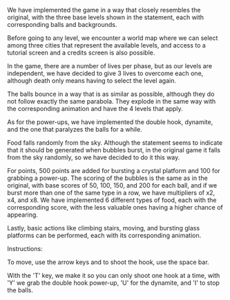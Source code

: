 We have implemented the game in a way that closely resembles the original, with the three base levels shown in the statement, each with corresponding balls and backgrounds.

Before going to any level, we encounter a world map where we can select among three cities that represent the available levels, and access to a tutorial screen and a credits screen is also possible.

In the game, there are a number of lives per phase, but as our levels are independent, we have decided to give 3 lives to overcome each one, although death only means having to select the level again.

The balls bounce in a way that is as similar as possible, although they do not follow exactly the same parabola. They explode in the same way with the corresponding animation and have the 4 levels that apply.

As for the power-ups, we have implemented the double hook, dynamite, and the one that paralyzes the balls for a while.

Food falls randomly from the sky. Although the statement seems to indicate that it should be generated when bubbles burst, in the original game it falls from the sky randomly, so we have decided to do it this way.

For points, 500 points are added for bursting a crystal platform and 100 for grabbing a power-up. The scoring of the bubbles is the same as in the original, with base scores of 50, 100, 150, and 200 for each ball, and if we burst more than one of the same type in a row, we have multipliers of x2, x4, and x8. We have implemented 6 different types of food, each with the corresponding score, with the less valuable ones having a higher chance of appearing.

Lastly, basic actions like climbing stairs, moving, and bursting glass platforms can be performed, each with its corresponding animation.

Instructions:

To move, use the arrow keys and to shoot the hook, use the space bar.

With the 'T' key, we make it so you can only shoot one hook at a time, with 'Y' we grab the double hook power-up, 'U' for the dynamite, and 'I' to stop the balls.
